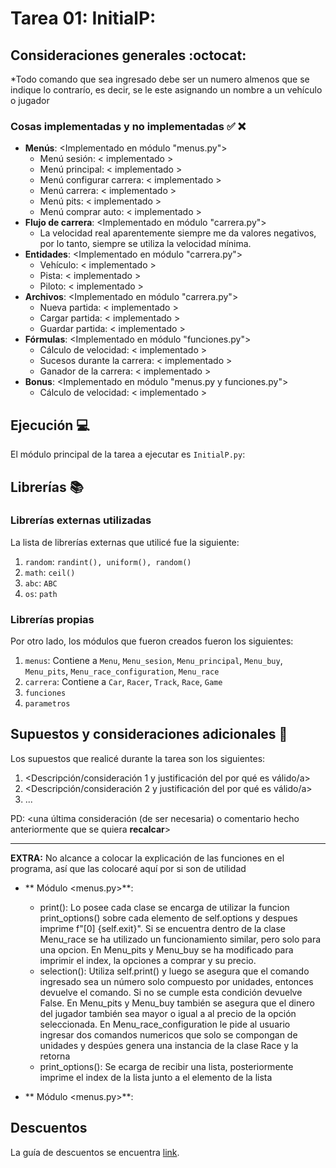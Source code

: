 # Tarea 01: InitialP:


## Consideraciones generales :octocat:

*Todo comando que sea ingresado debe ser un numero almenos que se indique lo contrarío, es decir, se le este asignando un nombre a un vehículo o jugador

### Cosas implementadas y no implementadas :white_check_mark: :x:

* **Menús**: <Implementado en módulo "menus.py">
   * Menú sesión: < implementado >
   * Menú principal: < implementado >
   * Menú configurar carrera: < implementado >
   * Menú carrera: < implementado >
   * Menú pits: < implementado >
   * Menú comprar auto: < implementado >
* **Flujo de carrera**: <Implementado en módulo "carrera.py">
    * La velocidad real aparentemente siempre me da valores negativos, por lo tanto,  siempre se utiliza la velocidad mínima.
* **Entidades**: <Implementado en módulo "carrera.py">
   * Vehículo: < implementado >
   * Pista: < implementado >
   * Piloto: < implementado >
* **Archivos**: <Implementado en módulo "carrera.py">
   * Nueva partida: < implementado >
   * Cargar partida: < implementado >
   * Guardar partida: < implementado >
* **Fórmulas**: <Implementado en módulo "funciones.py">
   * Cálculo de velocidad: < implementado >
   * Sucesos durante la carrera: < implementado >
   * Ganador de la carrera: < implementado >
* **Bonus**: <Implementado en módulo "menus.py y funciones.py">
   * Cálculo de velocidad: < implementado >

## Ejecución :computer:
El módulo principal de la tarea a ejecutar es  ```InitialP.py```:

## Librerías :books:
### Librerías externas utilizadas
La lista de librerías externas que utilicé fue la siguiente:

1. ```random```: ```randint(), uniform(), random()```
2. ```math```: ```ceil()``` 
3. ```abc```: ```ABC```
4. ```os```: ```path``` 

### Librerías propias
Por otro lado, los módulos que fueron creados fueron los siguientes:

1. ```menus```: Contiene a ```Menu```, ```Menu_sesion```, ```Menu_principal```, ```Menu_buy```, ```Menu_pits```, ```Menu_race_configuration```, ```Menu_race```
2. ```carrera```: Contiene a ```Car```, ```Racer```, ```Track```, ```Race```, ```Game```
3. ```funciones```
4. ```parametros```

## Supuestos y consideraciones adicionales :thinking:
Los supuestos que realicé durante la tarea son los siguientes:

1. <Descripción/consideración 1 y justificación del por qué es válido/a> 
2. <Descripción/consideración 2 y justificación del por qué es válido/a>
3. ...

PD: <una última consideración (de ser necesaria) o comentario hecho anteriormente que se quiera **recalcar**>


-------



**EXTRA:**  No alcance a colocar la explicación de las funciones en el programa, así que las colocaré aquí por si son de utilidad
* ** Módulo <menus.py>**:
   * print(): Lo posee cada clase se encarga de utilizar la funcion print_options() sobre cada elemento de self.options y despues imprime f"[0] {self.exit}".
 Si se encuentra dentro de la clase Menu_race se ha utilizado un funcionamiento similar, pero solo para una opcion.
 En Menu_pits y Menu_buy se ha modificado para imprimir el index, la opciones a comprar y su precio.
   * selection(): Utiliza self.print() y luego se asegura que el comando ingresado sea un número solo compuesto por unidades, entonces devuelve el comando.
 Si no se cumple esta condición devuelve False.
 En Menu_pits y Menu_buy también se asegura que el dinero del jugador también sea mayor o igual a al precio de la opción seleccionada.
 En Menu_race_configuration le pide al usuario ingresar dos comandos numericos que solo se compongan de unidades y despúes genera una instancia de la clase Race y la retorna
   * print_options(): Se ecarga de recibir una lista, posteriormente imprime el index de la lista junto a el elemento de la lista

* ** Módulo <menus.py>**:

## Descuentos
La guía de descuentos se encuentra [link](https://github.com/IIC2233/syllabus/blob/master/Tareas/Descuentos.md).
